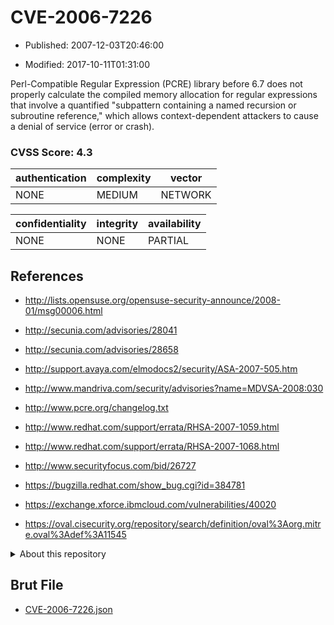 # CVE-2006-7226

- Published: 2007-12-03T20:46:00

- Modified: 2017-10-11T01:31:00

Perl-Compatible Regular Expression (PCRE) library before 6.7 does not properly calculate the compiled memory allocation for regular expressions that involve a quantified "subpattern containing a named recursion or subroutine reference," which allows context-dependent attackers to cause a denial of service (error or crash).

### CVSS Score: **4.3**

| authentication | complexity | vector |
| --- | --- | --- |
| NONE | MEDIUM | NETWORK |

| confidentiality | integrity | availability |
| --- | --- | --- |
| NONE | NONE | PARTIAL |

## References

* http://lists.opensuse.org/opensuse-security-announce/2008-01/msg00006.html

* http://secunia.com/advisories/28041

* http://secunia.com/advisories/28658

* http://support.avaya.com/elmodocs2/security/ASA-2007-505.htm

* http://www.mandriva.com/security/advisories?name=MDVSA-2008:030

* http://www.pcre.org/changelog.txt

* http://www.redhat.com/support/errata/RHSA-2007-1059.html

* http://www.redhat.com/support/errata/RHSA-2007-1068.html

* http://www.securityfocus.com/bid/26727

* https://bugzilla.redhat.com/show_bug.cgi?id=384781

* https://exchange.xforce.ibmcloud.com/vulnerabilities/40020

* https://oval.cisecurity.org/repository/search/definition/oval%3Aorg.mitre.oval%3Adef%3A11545

<details>
<summary>About this repository</summary> 

  This repository is part of the project [Live Hack CVE](https://github.com/Live-Hack-CVE). Main website can be found [www.live-hack.org](https://www.live-hack.org) 
  
  Made by [Sn0wAlice](https://github.com/Sn0wAlice) for the people that care about security and need to have a feed of the latest CVEs. Hope you enjoy it, don't forget to star the repo and follow me on [Twitter](https://twitter.com/Sn0wAlice) and [Github](https://github.com/Sn0wAlice). And that is my [personnal website](https://www.alice-snow.me/)

  - [Home Page](https://github.com/Live-Hack-CVE)
  - [Framework](https://github.com/Live-Hack-CVE/cve-framework)
  - [CVE database](https://github.com/Live-Hack-CVE/full_database)
  - [Changelog](https://github.com/Live-Hack-CVE/Changelog)
</details>

## Brut File

* [CVE-2006-7226.json](https://raw.githubusercontent.com/Live-Hack-CVE/full_database/main/cves/2006/CVE-2006-7226.json)

